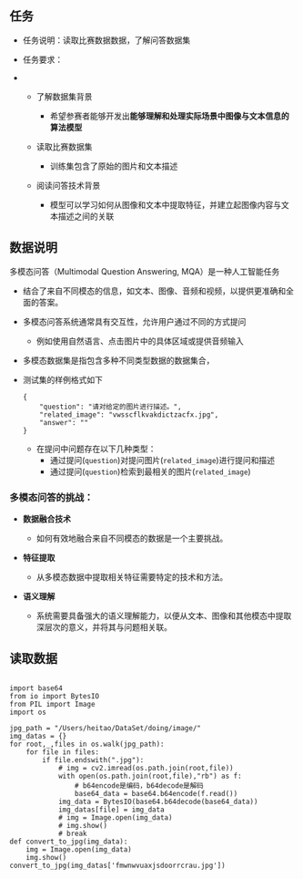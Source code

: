 ## **任务**

- 任务说明：读取比赛数据数据，了解问答数据集

- 任务要求：

- - 了解数据集背景

    - 希望参赛者能够开发出**能够理解和处理实际场景中图像与文本信息的算法模型**

  - 读取比赛数据集

    - 训练集包含了原始的图片和文本描述

  - 阅读问答技术背景

  	- 模型可以学习如何从图像和文本中提取特征，并建立起图像内容与文本描述之间的关联

## 数据说明

多模态问答（Multimodal Question Answering, MQA）是一种人工智能任务

- 结合了来自不同模态的信息，如文本、图像、音频和视频，以提供更准确和全面的答案。
- 多模态问答系统通常具有交互性，允许用户通过不同的方式提问
  - 例如使用自然语言、点击图片中的具体区域或提供音频输入
- 多模态数据集是指包含多种不同类型数据的数据集合，


- 测试集的样例格式如下

  ```
  {
      "question": "请对给定的图片进行描述。",
      "related_image": "vwsscflkvakdictzacfx.jpg",
      "answer": ""
  }
  ```

  - 在提问中问题存在以下几种类型：
    - 通过提问(`question`)对提问图片(`related_image`)进行提问和描述
    - 通过提问(`question`)检索到最相关的图片(`related_image`)

### 多模态问答的挑战：

- **数据融合技术**
  - 如何有效地融合来自不同模态的数据是一个主要挑战。

- **特征提取**
  - 从多模态数据中提取相关特征需要特定的技术和方法。

- **语义理解**
  - 系统需要具备强大的语义理解能力，以便从文本、图像和其他模态中提取深层次的意义，并将其与问题相关联。

## 读取数据

```

import base64
from io import BytesIO
from PIL import Image
import os

jpg_path = "/Users/heitao/DataSet/doing/image/"
img_datas = {}
for root,_,files in os.walk(jpg_path):
    for file in files:
        if file.endswith(".jpg"):
            # img = cv2.imread(os.path.join(root,file))
            with open(os.path.join(root,file),"rb") as f:
                # b64encode是编码，b64decode是解码
                base64_data = base64.b64encode(f.read())
            img_data = BytesIO(base64.b64decode(base64_data))
            img_datas[file] = img_data
            # img = Image.open(img_data)
            # img.show()
            # break
def convert_to_jpg(img_data):
    img = Image.open(img_data)
    img.show()
convert_to_jpg(img_datas['fmwnwvuaxjsdoorrcrau.jpg'])
```


